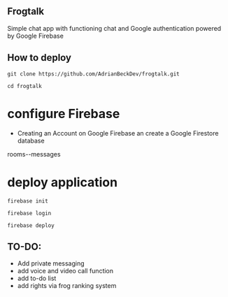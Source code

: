 ## Frogtalk 
Simple chat app with functioning chat and Google authentication powered by Google Firebase 

## How to deploy 

    git clone https://github.com/AdrianBeckDev/frogtalk.git
    
    cd frogtalk
    
# configure Firebase
- Creating an Account on Google Firebase an create a Google Firestore database 

rooms--messages

# deploy application

    firebase init 
    
    firebase login
    
    firebase deploy 


## TO-DO:

- Add private messaging
- add voice and video call function
- add to-do list
- add rights via frog ranking system
